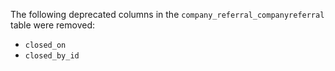 The following deprecated columns in the `company_referral_companyreferral` table were removed:
 
- `closed_on`
- `closed_by_id`
